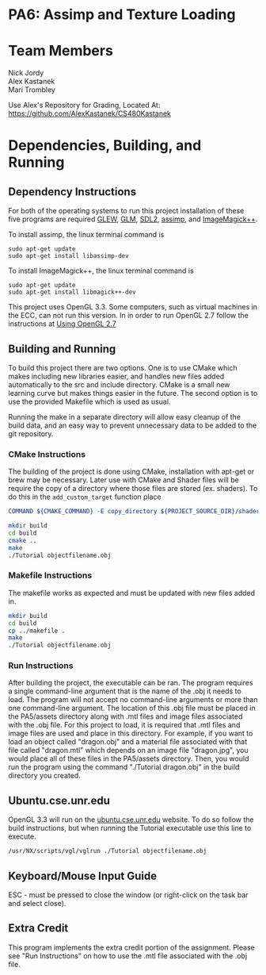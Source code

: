 # PA6: Assimp and Texture Loading

# Team Members
Nick Jordy  
Alex Kastanek  
Mari Trombley  

Use Alex's Repository for Grading, Located At: https://github.com/AlexKastanek/CS480Kastanek

# Dependencies, Building, and Running

## Dependency Instructions
For both of the operating systems to run this project installation of these five programs are required [GLEW](http://glew.sourceforge.net/), [GLM](http://glm.g-truc.net/0.9.7/index.html), [SDL2](https://wiki.libsdl.org/Tutorials), [assimp](http://www.assimp.org/index.php), and [ImageMagick++](http://www.imagemagick.org/Magick++/).  

To install assimp, the linux terminal command is 
```
sudo apt-get update
sudo apt-get install libassimp-dev
``` 

To install ImageMagick++, the linux terminal command is
```
sudo apt-get update
sudo apt-get install libmagick++-dev
```

This project uses OpenGL 3.3. Some computers, such as virtual machines in the ECC, can not run this version. In in order to run OpenGL 2.7 follow the instructions at [Using OpenGL 2.7](https://github.com/HPC-Vis/computer-graphics/wiki/Using-OpenGL-2.7)

## Building and Running
To build this project there are two options. One is to use CMake which makes including new libraries easier, and handles new files added automatically to the src and include directory. CMake is a small new learning curve but makes things easier in the future.
The second option is to use the provided Makefile which is used as usual.

Running the make in a separate directory will allow easy cleanup of the build data, and an easy way to prevent unnecessary data to be added to the git repository.  

### CMake Instructions
The building of the project is done using CMake, installation with apt-get or brew may be necessary. Later use with CMake and Shader files will be require the copy of a directory where those files are stored (ex. shaders). To do this in the ```add_custom_target``` function place 
```cmake
COMMAND ${CMAKE_COMMAND} -E copy_directory ${PROJECT_SOURCE_DIR}/shaders/ ${CMAKE_CURRENT_BINARY_DIR}/shaders
```

```bash
mkdir build
cd build
cmake ..
make
./Tutorial objectfilename.obj
```

### Makefile Instructions 
The makefile works as expected and must be updated with new files added in.

```bash
mkdir build
cd build
cp ../makefile .
make
./Tutorial objectfilename.obj
```

### Run Instructions
After building the project, the executable can be ran. The program requires a single command-line argument that is the name of the .obj it needs to load. The program will not accept no command-line arguments or more than one command-line argument. The location of this .obj file must be placed in the PA5/assets directory along with .mtl files and image files associated with the .obj file. For this project to load, it is required that .mtl files and image files are used and place in this directory. For example, if you want to load an object called "dragon.obj" and a material file associated with that file called "dragon.mtl" which depends on an image file "dragon.jpg", you would place all of these files in the PA5/assets directory. Then, you would run the program using the command "./Tutorial dragon.obj" in the build directory you created. 

## Ubuntu.cse.unr.edu
OpenGL 3.3 will run on the [ubuntu.cse.unr.edu](https://ubuntu.cse.unr.edu/) website. To do so follow the build instructions, but when running the Tutorial executable use this line to execute.
```bash
/usr/NX/scripts/vgl/vglrun ./Tutorial objectfilename.obj
```

## Keyboard/Mouse Input Guide
ESC - must be pressed to close the window (or right-click on the task bar and select close).

## Extra Credit
This program implements the extra credit portion of the assignment. Please see "Run Instructions" on how to use the .mtl file associated with the .obj file.
